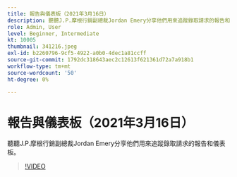 ```yaml
---
title: 報告與儀表板（2021年3月16日）
description: 聽聽J.P.摩根行銷副總裁Jordan Emery分享他們用來追蹤錄取請求的報告和儀表板。
role: Admin, User
level: Beginner, Intermediate
kt: 10005
thumbnail: 341216.jpeg
exl-id: b2260796-9cf5-4922-a0b0-4dec1a81ccff
source-git-commit: 1792dc318643aec2c12613f621361d72a7a918b1
workflow-type: tm+mt
source-wordcount: '50'
ht-degree: 0%

---
```


# 報告與儀表板（2021年3月16日）

聽聽J.P.摩根行銷副總裁Jordan Emery分享他們用來追蹤錄取請求的報告和儀表板。

>[!VIDEO](https://video.tv.adobe.com/v/341216/?quality=12&learn=on)
